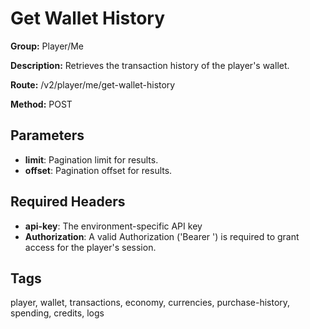 # Get Wallet History

**Group:** Player/Me

**Description:** Retrieves the transaction history of the player's wallet.

**Route:** /v2/player/me/get-wallet-history

**Method:** POST

## Parameters

- **limit**: Pagination limit for results.
- **offset**: Pagination offset for results.

## Required Headers

- **api-key**: The environment-specific API key
- **Authorization**: A valid Authorization ('Bearer <token>') is required to grant access for the player's session.

## Tags

player, wallet, transactions, economy, currencies, purchase-history, spending, credits, logs
